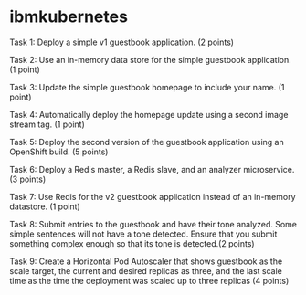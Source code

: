 # ibmkubernetes
Task 1: Deploy a simple v1 guestbook application. (2 points)

Task 2: Use an in-memory data store for the simple guestbook application. (1 point)

Task 3: Update the simple guestbook homepage to include your name. (1 point)

Task 4: Automatically deploy the homepage update using a second image stream tag. (1 point)

Task 5: Deploy the second version of the guestbook application using an OpenShift build. (5 points)

Task 6: Deploy a Redis master, a Redis slave, and an analyzer microservice.(3 points)

Task 7: Use Redis for the v2 guestbook application instead of an in-memory datastore. (1 point)

Task 8: Submit entries to the guestbook and have their tone analyzed. Some simple sentences will not have a tone detected. Ensure that you submit something complex enough so that its tone is detected.(2 points)

Task 9: Create a Horizontal Pod Autoscaler that shows guestbook as the scale target, the current and desired replicas as three, and the last scale time as the time the deployment was scaled up to three replicas (4 points)
